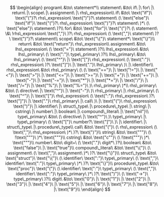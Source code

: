 $$
\begin{align}
program\ &\to\ statement*\\
statement\ &\to\ if\ |\ for\ |\ return\ |\ scope\ |\ assignment\ |\ rhs\_expression\\
if\ &\to\ \text{"if"}\ \text{"("}?\ rhs\_expression\ \text{")"}?\ statement\ (\ \text{"else"}\ \text{"if"}\ \text{"("}?\ rhs\_expression\ \text{")"}?\ statement\ )*\ (\ \text{"else"}\ statement\ )?\\
for\ &\to\ \text{"for"}\ \text{"("}?\ (\ statement\ \&\ !rhs\_expression\ \text{","}\ )?\ rhs\_expression\ (\ \text{","}\ statement\ )?\ \text{")"}?\ statement\\
scope\ &\to\ \text{"\{"}\ statement*\ \text{"\}"}\\
return\ &\to\ \text{"return"}\ rhs\_expression\\
assignment\ &\to\ lhs\_expression\ (\ \text{"="}\ statement\ )?\\
lhs\_expression\ &\to\ lhs\_primary\ (\ \text{":"}\ type\_primary\ )?\\
lhs\_primary\ &\to\ lhs\_primary\ (\ \text{"^"}\ |\ \text{"["}\ rhs\_expression\ (\ \text{":"}\ rhs\_expression\ )?\ \text{"]"}\ |\ \text{"."}\ lhs\_primary\ )\ |\ identifier\\
rhs\_expression\ &\to\ rhs\_primary\ (\ (\ \text{"=="}\ |\ \text{"!="}\ |\ \text{"<"}\ |\ \text{">"}\ |\ \text{"<="}\ |\ \text{">="}\ |\ \text{"+"}\ |\ \text{"+="}\ |\ \text{"-"}\ |\ \text{"-="}\ |\ \text{"*"}\ |\ \text{"*="}\ |\ \text{"/"}\ |\ \text{"/="}\ |\ \text{"%"}\ |\ \text{"%="}\ )\ rhs\_primary\ )*\\
rhs\_primary\ &\to\ (\ directive\ |\ \text{"^"}\ |\ \text{"-"}\ )\ rhs\_primary\ |\ rhs\_primary\ (\ \text{"^"}\ |\ \text{"["}\ rhs\_expression\ (\ \text{":"}\ rhs\_expression\ )?\ \text{"]"}\ |\ \text{"."}\ rhs\_primary\ |\ call\ )\ |\ \text{"("}\ rhs\_expression\ \text{")"}\ |\ identifier\ |\ struct\_type\ |\ procedure\_type\ |\ string\ |\ cstring\ |\ number\ |\ boolean\ |\ compound\_literal\ |\ \text{"nil"}\\
type\_primary\ &\to\ (\ directive\ |\ \text{"^"}\ )\ type\_primary\ |\ type\_primary\ (\ \text{"["}\ number?\ \text{"]"}\ )\ |\ identifier\ |\ struct\_type\ |\ procedure\_type\\
call\ &\to\ \text{"("}\ (\ rhs\_expression\ (\ \text{","}\ rhs\_expression\ )*\ )?\ \text{")"}\\
string\ &\to\ \text{"""}\ (\ !\text{"""}\ )*\ \text{"""}\\
cstring\ &\to\ \text{"c""}\ (\ !\text{"""}\ )*\ \text{"""}\\
number\ &\to\ digit+\ (\ \text{"."}\ digit*\ )?\\
boolean\ &\to\ \text{"false"}\ |\ \text{"true"}\\
compound\_literal\ &\to\ \text{"\{"}\ (\ assignment\ (\ \text{","}\ assignment\ )*\ )?\ \text{"\}"}\\
struct\_type\ &\to\ \text{"struct"}\ \text{"\{"}\ (\ identifier\ \text{":"}\ type\_primary\ (\ \text{","}\ identifier\ \text{":"}\ type\_primary\ )*\ )?\ \text{"\}"}\\
procedure\_type\ &\to\ \text{"proc"}\ \text{"("}\ (\ identifier\ \text{":"}\ type\_primary\ (\ \text{","}\ identifier\ \text{":"}\ type\_primary\ )*\ )?\ \text{")"}\ (\ \text{"->"}\ type\_primary\ )?\\
digit\ &\to\ \text{"0"}\ |\ \text{"1"}\ |\ \text{"2"}\ |\ \text{"3"}\ |\ \text{"4"}\ |\ \text{"5"}\ |\ \text{"6"}\ |\ \text{"7"}\ |\ \text{"8"}\ |\ \text{"9"}\\
\end{align}
$$
